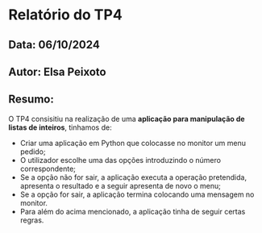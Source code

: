 # Relatório do TP4
## Data: 06/10/2024
## Autor: Elsa Peixoto

## Resumo:
O TP4 consisitiu na realização de uma **aplicação para manipulação de listas de inteiros**, tinhamos de:
- Criar uma aplicação em Python que colocasse no monitor um menu pedido;
- O utilizador escolhe uma das opções introduzindo o número correspondente;
- Se a opção não for sair, a aplicação executa a operação pretendida, apresenta o resultado e a seguir apresenta de novo o menu;
- Se a opção for sair, a aplicação termina colocando uma mensagem no monitor.
- Para além do acima mencionado, a aplicação tinha de seguir certas regras.
